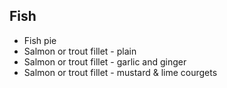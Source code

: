 
## Fish

* Fish pie
* Salmon or trout fillet - plain
* Salmon or trout fillet - garlic and ginger
* Salmon or trout fillet - mustard & lime courgets
